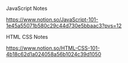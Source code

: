 JavaScript Notes

https://www.notion.so/JavaScript-101-1e45a55071b580c29c44d730e5bbaac3?pvs=12

HTML CSS Notes

https://www.notion.so/HTML-CSS-101-4b18c62d1a024058a56b1024c39d1050
